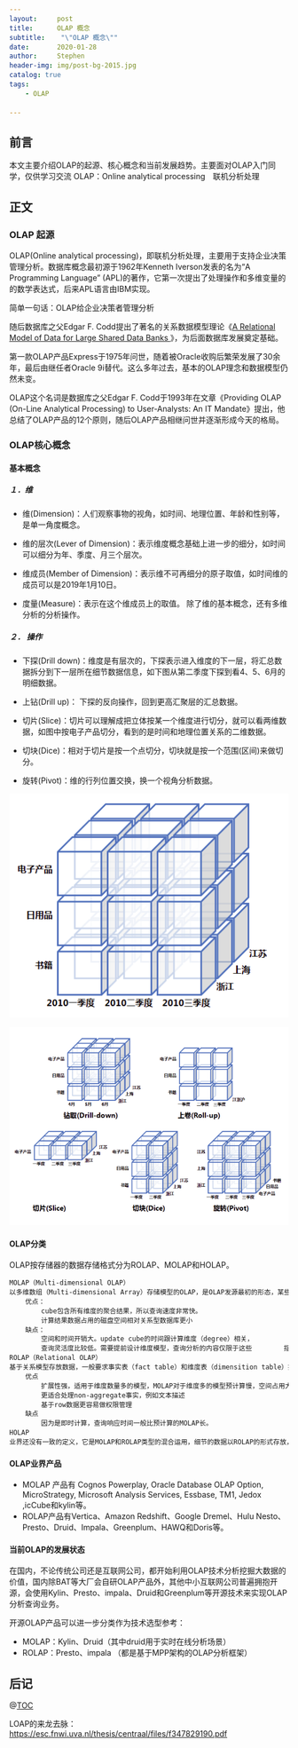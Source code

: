 ```yaml
---
layout:     post
title:      OLAP 概念
subtitle:    "\"OLAP 概念\""
date:       2020-01-28
author:     Stephen
header-img: img/post-bg-2015.jpg
catalog: true
tags:
    - OLAP

---
```

## 前言

本文主要介绍OLAP的起源、核心概念和当前发展趋势。主要面对OLAP入门同学，仅供学习交流
OLAP：Online analytical processing　联机分析处理
## 正文

### OLAP 起源
OLAP(Online analytical processing)，即联机分析处理，主要用于支持企业决策管理分析。数据库概念最初源于1962年Kenneth Iverson发表的名为“A Programming Language” (APL)的著作，它第一次提出了处理操作和多维变量的的数学表达式，后来APL语言由IBM实现。

简单一句话：OLAP给企业决策者管理分析

随后数据库之父Edgar F. Codd提出了著名的关系数据模型理论《[A Relational Model of Data for Large Shared Data Banks ](https://www.seas.upenn.edu/~zives/03f/cis550/codd.pdf)》，为后面数据库发展奠定基础。

第一款OLAP产品Express于1975年问世，随着被Oracle收购后繁荣发展了30余年，最后由继任者Oracle 9i替代。这么多年过去，基本的OLAP理念和数据模型仍然未变。

OLAP这个名词是数据库之父Edgar F. Codd于1993年在文章《Providing OLAP (On-Line Analytical Processing) to User-Analysts: An IT Mandate》提出，他总结了OLAP产品的12个原则，随后OLAP产品相继问世并逐渐形成今天的格局。
### OLAP核心概念
#### 基本概念
##### １．维
- 维(Dimension)：人们观察事物的视角，如时间、地理位置、年龄和性别等，是单一角度概念。

- 维的层次(Lever of Dimension)：表示维度概念基础上进一步的细分，如时间可以细分为年、季度、月三个层次。

- 维成员(Member of Dimension)：表示维不可再细分的原子取值，如时间维的成员可以是2019年1月10日。

- 度量(Measure)：表示在这个维成员上的取值。
除了维的基本概念，还有多维分析的分析操作。
##### ２． 操作
- 下探(Drill down)：维度是有层次的，下探表示进入维度的下一层，将汇总数据拆分到下一层所在细节数据信息，如下图从第二季度下探到看4、5、6月的明细数据。

- 上钻(Drill up)： 下探的反向操作，回到更高汇聚层的汇总数据。

- 切片(Slice)：切片可以理解成把立体按某一个维度进行切分，就可以看两维数据，如图中按电子产品切分，看到的是时间和地理位置关系的二维数据。

- 切块(Dice)：相对于切片是按一个点切分，切块就是按一个范围(区间)来做切分。

- 旋转(Pivot)：维的行列位置交换，换一个视角分析数据。

![Image text](/img/OLAP_conception_whole.png)

![Image text](/img/OLAP_conception_spilt.png)

#### OLAP分类
OLAP按存储器的数据存储格式分为ROLAP、MOLAP和HOLAP。
```tex
MOLAP（Multi-dimensional OLAP）
以多维数组（Multi-dimensional Array）存储模型的OLAP，是OLAP发源最初的形态，某些方面也等同于OLAP。它的特点是数据需要预计算（pre-computaion），然后把预计算之后的结果（cube）存在多维数组里。
	优点：
		cube包含所有维度的聚合结果，所以查询速度非常快。
		计算结果数据占用的磁盘空间相对关系型数据库更小
	缺点：
		空间和时间开销大。update cube的时间跟计算维度（degree）相关，			随着维度增加计算时间大幅增加，此外预计算还会造成数据库占用急剧	膨胀。
		查询灵活度比较低。需要提前设计维度模型，查询分析的内容仅限于这些		指定维度，增加维度需要重新计算。
ROLAP（Relational OLAP）
基于关系模型存放数据，一般要求事实表（fact table）和维度表（dimensition table）按一定关系设计，它不需要预计算，使用标准SQL就可以根据需要即时查询不同维度数据。
	优点
		扩展性强，适用于维度数量多的模型，MOLAP对于维度多的模型预计算慢，空间占用大。
		更适合处理non-aggregate事实，例如文本描述
		基于row数据更容易做权限管理
	缺点
		因为是即时计算，查询响应时间一般比预计算的MOLAP长。
HOLAP
业界还没有一致的定义，它是MOLAP和ROLAP类型的混合运用，细节的数据以ROLAP的形式存放，更加方便灵活，而高度聚合的数据以MOLAP的形式展现，更适合于高效的分析处理。公司使用HOLAP的目的是根据不同场景来利用不同OLAP的特性。
```
#### OLAP业界产品
- MOLAP 产品有 Cognos Powerplay, Oracle Database OLAP Option, MicroStrategy, Microsoft Analysis Services, Essbase, TM1, Jedox ,icCube和kylin等。
- ROLAP产品有Vertica、Amazon Redshift、Google Dremel、Hulu Nesto、Presto、Druid、Impala、Greenplum、HAWQ和Doris等。

#### 当前OLAP的发展状态
在国内，不论传统公司还是互联网公司，都开始利用OLAP技术分析挖掘大数据的价值，国内除BAT等大厂会自研OLAP产品外，其他中小互联网公司普遍拥抱开源，会使用Kylin、Presto、impala、Druid和Greenplum等开源技术来实现OLAP分析查询业务。

开源OLAP产品可以进一步分类作为技术选型参考：

- MOLAP：Kylin、Druid（其中druid用于实时在线分析场景）
- ROLAP：Presto、impala （都是基于MPP架构的OLAP分析框架）


## 后记

@[TOC](这里写自定义目录标题)

LOAP的来龙去脉：https://esc.fnwi.uva.nl/thesis/centraal/files/f347829190.pdf


